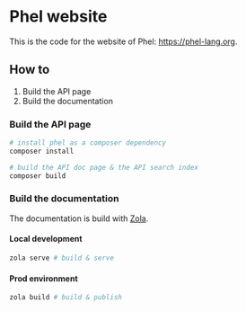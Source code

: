 # Phel website

This is the code for the website of Phel: https://phel-lang.org.

## How to

1. Build the API page
2. Build the documentation

### Build the API page

```bash
# install phel as a composer dependency
composer install

# build the API doc page & the API search index
composer build
```

### Build the documentation

The documentation is build with [Zola](https://www.getzola.org/).

#### Local development

```bash
zola serve # build & serve
```

#### Prod environment

```bash
zola build # build & publish
```